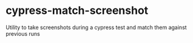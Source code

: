 # cypress-match-screenshot

Utility to take screenshots during a cypress test and match them against previous runs
